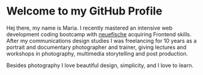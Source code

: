 # Welcome to my GitHub Profile

Hej there, my name is Maria. I recently mastered an intensive web development coding bootcamp with [neuefische](https://www.neuefische.de) acquiring Frontend skills. After my communications design studies I was freelancing for 10 years as a portrait and documentary photographer and trainer, giving lectures and workshops in photography, multimedia storytelling and post production.

Besides photography I love beautiful design, simplicity, and I love to learn.

